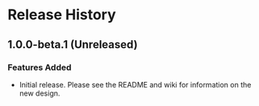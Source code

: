 # Release History

## 1.0.0-beta.1 (Unreleased)

### Features Added
- Initial release. Please see the README and wiki for information on the new design.
